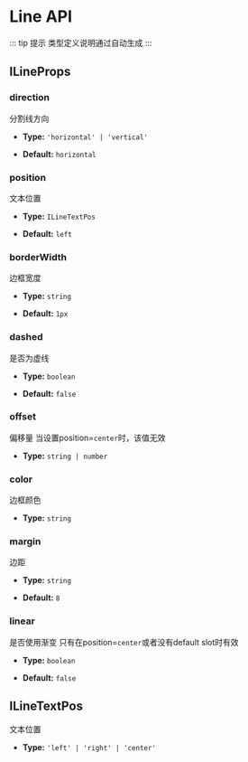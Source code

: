# Line API 

 ::: tip 提示
类型定义说明通过自动生成
:::

## ILineProps 



### direction
分割线方向


- **Type:** `'horizontal' | 'vertical'`


- **Default:** `horizontal`

### position
文本位置


- **Type:** `ILineTextPos`


- **Default:** `left`

### borderWidth
边框宽度


- **Type:** `string`


- **Default:** `1px`

### dashed
是否为虚线


- **Type:** `boolean`


- **Default:** `false`

### offset
偏移量
当设置position=`center`时，该值无效


- **Type:** `string | number`


### color
边框颜色


- **Type:** `string`


### margin
边距


- **Type:** `string`


- **Default:** `8`

### linear
是否使用渐变
只有在position=`center`或者没有default slot时有效


- **Type:** `boolean`


- **Default:** `false`

## ILineTextPos
文本位置


- **Type:**
 `'left' | 'right' | 'center'`
